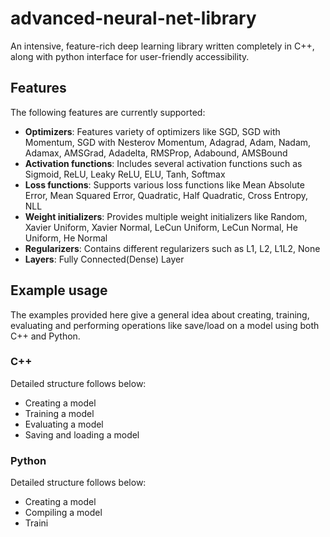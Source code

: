 # advanced-neural-net-library

An intensive, feature-rich deep learning library written completely in C++, along with python interface for user-friendly accessibility.

## Features

The following features are currently supported:

 * **Optimizers**: Features variety of optimizers like SGD, SGD with Momentum, SGD with Nesterov Momentum, Adagrad, Adam, Nadam, Adamax, AMSGrad, Adadelta, RMSProp, Adabound, AMSBound
 * **Activation functions**: Includes several activation functions such as Sigmoid, ReLU, Leaky ReLU, ELU, Tanh, Softmax
 * **Loss functions**: Supports various loss functions like Mean Absolute Error, Mean Squared Error, Quadratic, Half Quadratic, Cross Entropy, NLL
 * **Weight initializers**: Provides multiple weight initializers like Random, Xavier Uniform, Xavier Normal, LeCun Uniform, LeCun Normal, He Uniform, He Normal
 * **Regularizers**: Contains different regularizers such as L1, L2, L1L2, None
 * **Layers**: Fully Connected(Dense) Layer

## Example usage

The examples provided here give a general idea about creating, training, evaluating and performing operations like save/load on a model using both C++ and Python.

### C++

Detailed structure follows below:

* Creating a model
* Training a model
* Evaluating a model
* Saving and loading a model

### Python

Detailed structure follows below:

* Creating a model
* Compiling a model
* Traini